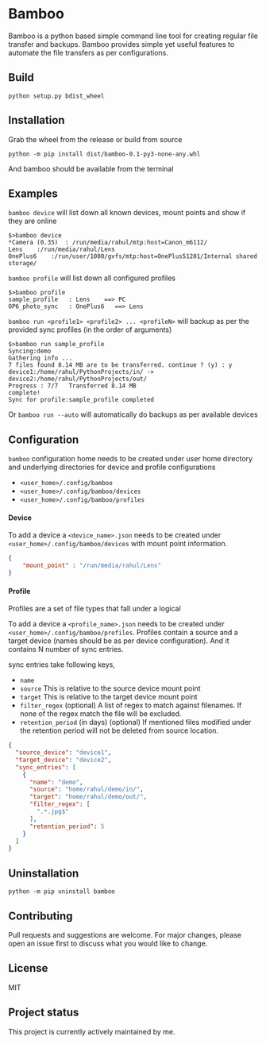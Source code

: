 # Bamboo

Bamboo is a python based simple command line tool for creating regular file transfer and backups. Bamboo provides simple yet useful features to automate the file transfers as per configurations.

## Build

```commandline
python setup.py bdist_wheel
```

## Installation
Grab the wheel from the release or build from source
```commandline
python -m pip install dist/bamboo-0.1-py3-none-any.whl
```
And bamboo should be available from the terminal


## Examples
``bamboo device`` will list down all known devices, mount points and show if they are online

```
$>bamboo device
*Camera (0.35)	: /run/media/rahul/mtp:host=Canon_m6112/
Lens	:/run/media/rahul/Lens
OnePlus6    :/run/user/1000/gvfs/mtp:host=OnePlus51201/Internal shared storage/
```

``bamboo profile`` will list down all configured profiles

```
$>bamboo profile
sample_profile   : Lens    ==> PC   
OP6_photo_sync   : OnePlus6   ==> Lens
```

``bamboo run <profile1> <profile2> ... <profileN>`` will backup as per the provided sync profiles (in the order of arguments)
```text
$>bamboo run sample_profile
Syncing:demo
Gathering info ...
7 files found 8.14 MB are to be transferred. continue ? (y) : y
device1:/home/rahul/PythonProjects/in/ -> device2:/home/rahul/PythonProjects/out/ 
Progress : 7/7 	 Transferred 8.14 MB         
complete!
Sync for profile:sample_profile completed
```

Or ``bamboo run --auto`` will automatically do backups as per available devices

## Configuration

`bamboo` configuration home needs to be created under user home directory and underlying directories for device and profile configurations
- `<user_home>/.config/bamboo`
- `<user_home>/.config/bamboo/devices`
- `<user_home>/.config/bamboo/profiles`

#### Device
To add a device a `<device_name>.json` needs to be created under `<user_home>/.config/bamboo/devices` with mount point information.

```json
{
    "mount_point" : "/run/media/rahul/Lens"
}
```
#### Profile

Profiles are a set of file types that fall under a logical  

To add a device a `<profile_name>.json` needs to be created under `<user_home>/.config/bamboo/profiles`.
Profiles contain a source and a target device (names should be as per device configuration). And it contains N number of sync entries.

sync entries take following keys,
- `name` 
- `source`
This is relative to the source device mount point
- `target`
This is relative to the target device mount point
- `filter_regex` (optional)
A list of regex to match against filenames. If none of the regex match the file will be excluded.
- `retention_period` (in days) (optional)
If mentioned files modified under the retention period will not be deleted from source location. 

```json
{
  "source_device": "device1",
  "target_device": "device2",
  "sync_entries": [
    {
      "name": "demo",
      "source": "home/rahul/demo/in/",
      "target": "home/rahul/demo/out/",
      "filter_regex": [
        ".*.jpg$"
      ],
      "retention_period": 5
    }
  ]
}
```

## Uninstallation
```commandline
python -m pip uninstall bamboo
```


## Contributing
Pull requests and suggestions are welcome. For major changes, please open an issue first to discuss what you would like to change.


## License
MIT

## Project status
This project is currently actively maintained by me. 
